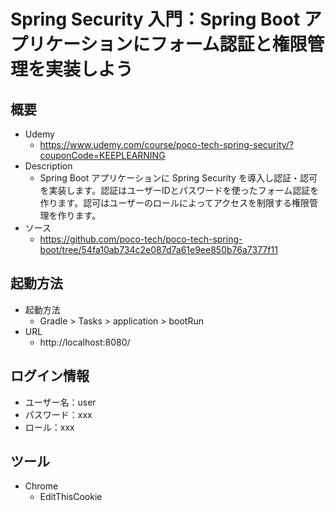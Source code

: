 # Spring Security 入門：Spring Boot アプリケーションにフォーム認証と権限管理を実装しよう

## 概要

- Udemy
    - https://www.udemy.com/course/poco-tech-spring-security/?couponCode=KEEPLEARNING
- Description
    - Spring Boot アプリケーションに Spring Security
      を導入し認証・認可を実装します。認証はユーザーIDとパスワードを使ったフォーム認証を作ります。認可はユーザーのロールによってアクセスを制限する権限管理を作ります。
- ソース
    - https://github.com/poco-tech/poco-tech-spring-boot/tree/54fa10ab734c2e087d7a61e9ee850b76a7377f11

## 起動方法

- 起動方法
    - Gradle > Tasks > application > bootRun
- URL
    - http://localhost:8080/

## ログイン情報

- ユーザー名：user
- パスワード：xxx
- ロール：xxx

## ツール

- Chrome
    - EditThisCookie